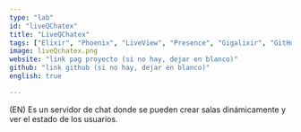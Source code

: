 ```yaml
---
type: "lab"
id: "liveQChatex"
title: "LiveQChatex"
tags: ["Elixir", "Phoenix", "LiveView", "Presence", "Gigalixir", "GitHub Actions"]
image: liveQchatex.png
website: "link pag proyecto (si no hay, dejar en blanco)"
github: "link github (si no hay, dejar en blanco)"
english: true

---
```


(EN) Es un servidor de chat donde se pueden crear salas dinámicamente y ver el estado de los usuarios.